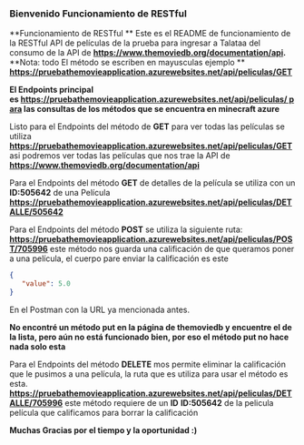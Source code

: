 ### Bienvenido Funcionamiento de RESTful 
**Funcionamiento de RESTful **
Este es el README de funcionamiento de la RESTful API de películas de la prueba para ingresar a Talataa del consumo de la API de **https://www.themoviedb.org/documentation/api.**
**Nota: todo El método se escriben en mayusculas ejemplo **
**https://pruebathemovieapplication.azurewebsites.net/api/peliculas/GET**

**El Endpoints principal es https://pruebathemovieapplication.azurewebsites.net/api/peliculas/ para las consultas de los métodos que se encuentra en minecraft azure**

Listo para el Endpoints  del método de **GET** para ver todas las películas se utiliza **https://pruebathemovieapplication.azurewebsites.net/api/peliculas/GET**  asi podremos ver todas las películas que nos trae la API de **https://www.themoviedb.org/documentation/api**

Para el Endpoints del método **GET** de detalles de la película se utiliza  con  un **ID:505642** de una Película
**https://pruebathemovieapplication.azurewebsites.net/api/peliculas/DETALLE/505642**

Para el Endpoints del método **POST** se utiliza la siguiente ruta: 
**https://pruebathemovieapplication.azurewebsites.net/api/peliculas/POST/705996** este método nos guarda una calificación de que queramos poner a una película, el cuerpo pare enviar la calificación es este
```json
{
   "value": 5.0
}
```
En el Postman con la URL ya mencionada antes. 

**No encontré un método put en la página de themoviedb y encuentre el de la lista, pero aún no está funcionado bien, por eso el método put no hace nada solo esta**

Para el Endpoints del método **DELETE**  mos permite eliminar la calificación que le  pusimos a una película, la ruta que es utiliza para usar el método es esta.
**https://pruebathemovieapplication.azurewebsites.net/api/peliculas/DETALLE/705996** este método requiere de un **ID**  **ID:505642** de la pelicula película que calificamos para borrar la calificación

**Muchas Gracias por el tiempo y la oportunidad :)**
